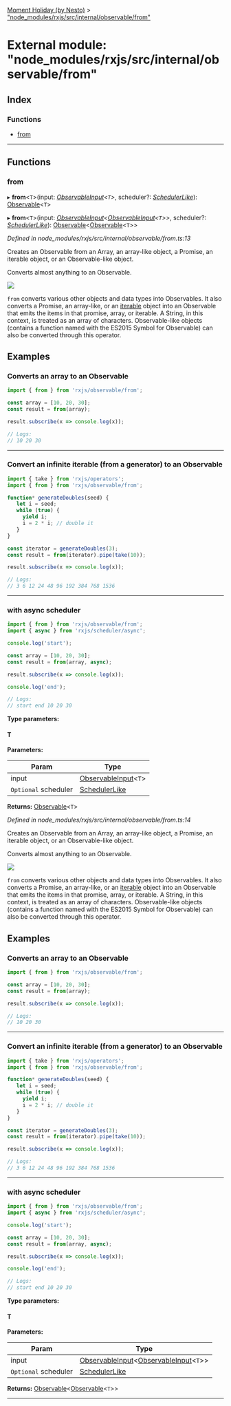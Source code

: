 [Moment Holiday (by Nesto)](../README.md) > ["node_modules/rxjs/src/internal/observable/from"](../modules/_node_modules_rxjs_src_internal_observable_from_.md)

# External module: "node_modules/rxjs/src/internal/observable/from"

## Index

### Functions

* [from](_node_modules_rxjs_src_internal_observable_from_.md#from)

---

## Functions

<a id="from"></a>

###  from

▸ **from**<`T`>(input: *[ObservableInput](_node_modules_rxjs_src_internal_types_.md#observableinput)<`T`>*, scheduler?: *[SchedulerLike](../interfaces/_node_modules_rxjs_src_internal_types_.schedulerlike.md)*): [Observable](../classes/_node_modules_rxjs_src_internal_observable_.observable.md)<`T`>

▸ **from**<`T`>(input: *[ObservableInput](_node_modules_rxjs_src_internal_types_.md#observableinput)<[ObservableInput](_node_modules_rxjs_src_internal_types_.md#observableinput)<`T`>>*, scheduler?: *[SchedulerLike](../interfaces/_node_modules_rxjs_src_internal_types_.schedulerlike.md)*): [Observable](../classes/_node_modules_rxjs_src_internal_observable_.observable.md)<[Observable](../classes/_node_modules_rxjs_src_internal_observable_.observable.md)<`T`>>

*Defined in node_modules/rxjs/src/internal/observable/from.ts:13*

Creates an Observable from an Array, an array-like object, a Promise, an iterable object, or an Observable-like object.

Converts almost anything to an Observable.

![](from.png)

`from` converts various other objects and data types into Observables. It also converts a Promise, an array-like, or an [iterable](https://developer.mozilla.org/en-US/docs/Web/JavaScript/Reference/Iteration_protocols#iterable) object into an Observable that emits the items in that promise, array, or iterable. A String, in this context, is treated as an array of characters. Observable-like objects (contains a function named with the ES2015 Symbol for Observable) can also be converted through this operator.

Examples
--------

### Converts an array to an Observable

```javascript
import { from } from 'rxjs/observable/from';

const array = [10, 20, 30];
const result = from(array);

result.subscribe(x => console.log(x));

// Logs:
// 10 20 30
```

* * *

### Convert an infinite iterable (from a generator) to an Observable

```javascript
import { take } from 'rxjs/operators';
import { from } from 'rxjs/observable/from';

function* generateDoubles(seed) {
   let i = seed;
   while (true) {
     yield i;
     i = 2 * i; // double it
   }
}

const iterator = generateDoubles(3);
const result = from(iterator).pipe(take(10));

result.subscribe(x => console.log(x));

// Logs:
// 3 6 12 24 48 96 192 384 768 1536
```

* * *

### with async scheduler

```javascript
import { from } from 'rxjs/observable/from';
import { async } from 'rxjs/scheduler/async';

console.log('start');

const array = [10, 20, 30];
const result = from(array, async);

result.subscribe(x => console.log(x));

console.log('end');

// Logs:
// start end 10 20 30
```

**Type parameters:**

#### T 
**Parameters:**

| Param | Type |
| ------ | ------ |
| input | [ObservableInput](_node_modules_rxjs_src_internal_types_.md#observableinput)<`T`> |
| `Optional` scheduler | [SchedulerLike](../interfaces/_node_modules_rxjs_src_internal_types_.schedulerlike.md) |

**Returns:** [Observable](../classes/_node_modules_rxjs_src_internal_observable_.observable.md)<`T`>

*Defined in node_modules/rxjs/src/internal/observable/from.ts:14*

Creates an Observable from an Array, an array-like object, a Promise, an iterable object, or an Observable-like object.

Converts almost anything to an Observable.

![](from.png)

`from` converts various other objects and data types into Observables. It also converts a Promise, an array-like, or an [iterable](https://developer.mozilla.org/en-US/docs/Web/JavaScript/Reference/Iteration_protocols#iterable) object into an Observable that emits the items in that promise, array, or iterable. A String, in this context, is treated as an array of characters. Observable-like objects (contains a function named with the ES2015 Symbol for Observable) can also be converted through this operator.

Examples
--------

### Converts an array to an Observable

```javascript
import { from } from 'rxjs/observable/from';

const array = [10, 20, 30];
const result = from(array);

result.subscribe(x => console.log(x));

// Logs:
// 10 20 30
```

* * *

### Convert an infinite iterable (from a generator) to an Observable

```javascript
import { take } from 'rxjs/operators';
import { from } from 'rxjs/observable/from';

function* generateDoubles(seed) {
   let i = seed;
   while (true) {
     yield i;
     i = 2 * i; // double it
   }
}

const iterator = generateDoubles(3);
const result = from(iterator).pipe(take(10));

result.subscribe(x => console.log(x));

// Logs:
// 3 6 12 24 48 96 192 384 768 1536
```

* * *

### with async scheduler

```javascript
import { from } from 'rxjs/observable/from';
import { async } from 'rxjs/scheduler/async';

console.log('start');

const array = [10, 20, 30];
const result = from(array, async);

result.subscribe(x => console.log(x));

console.log('end');

// Logs:
// start end 10 20 30
```

**Type parameters:**

#### T 
**Parameters:**

| Param | Type |
| ------ | ------ |
| input | [ObservableInput](_node_modules_rxjs_src_internal_types_.md#observableinput)<[ObservableInput](_node_modules_rxjs_src_internal_types_.md#observableinput)<`T`>> |
| `Optional` scheduler | [SchedulerLike](../interfaces/_node_modules_rxjs_src_internal_types_.schedulerlike.md) |

**Returns:** [Observable](../classes/_node_modules_rxjs_src_internal_observable_.observable.md)<[Observable](../classes/_node_modules_rxjs_src_internal_observable_.observable.md)<`T`>>

___

